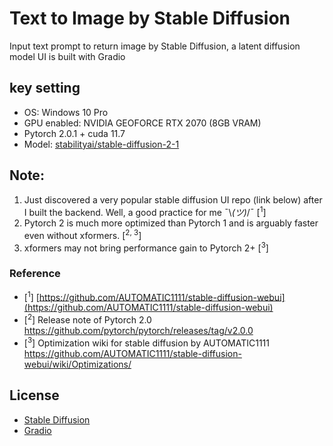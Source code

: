# Text to Image by Stable Diffusion
Input text prompt to return image by Stable Diffusion, a latent diffusion model
UI is built with Gradio

## key setting
- OS: Windows 10 Pro
- GPU enabled: NVIDIA GEOFORCE RTX 2070 (8GB VRAM)
- Pytorch 2.0.1 + cuda 11.7
- Model: [stabilityai/stable-diffusion-2-1](https://huggingface.co/stabilityai/stable-diffusion-2-1)
  
## Note:
1. Just discovered a very popular stable diffusion UI repo (link below) after I built the backend. Well, a good practice for me  ¯\\_(ツ)_/¯ [<sup>1</sup>]
2. Pytorch 2 is much more optimized than Pytorch 1 and is arguably faster even without xformers. [<sup>2, 3</sup>]
3. xformers may not bring performance gain to Pytorch 2+ [<sup>3</sup>]

### Reference
- [<sup>1</sup>] [https://github.com/AUTOMATIC1111/stable-diffusion-webui](https://github.com/AUTOMATIC1111/stable-diffusion-webui)
- [<sup>2</sup>] Release note of Pytorch 2.0 https://github.com/pytorch/pytorch/releases/tag/v2.0.0
- [<sup>3</sup>] Optimization wiki for stable diffusion by AUTOMATIC1111 https://github.com/AUTOMATIC1111/stable-diffusion-webui/wiki/Optimizations/

## License
- [Stable Diffusion](https://github.com/CompVis/stable-diffusion/blob/21f890f9da3cfbeaba8e2ac3c425ee9e998d5229/LICENSE) 
- [Gradio](https://github.com/gradio-app/gradio/blob/34f6b22efbfedfa569d452f3f99ed2e6593e3c21/LICENSE)

